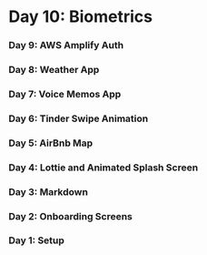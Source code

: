 # Day 10: Biometrics

### Day 9: AWS Amplify Auth
### Day 8: Weather App
### Day 7: Voice Memos App
### Day 6: Tinder Swipe Animation
### Day 5: AirBnb Map
### Day 4: Lottie and Animated Splash Screen
### Day 3: Markdown
### Day 2: Onboarding Screens
### Day 1: Setup